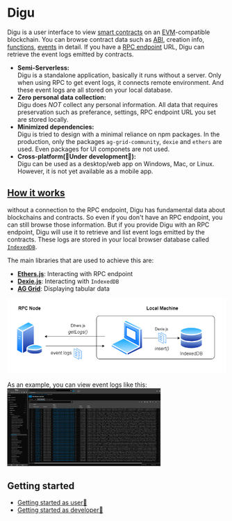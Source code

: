 # **Digu**

Digu is a user interface to view [smart contracts](https://ethereum.org/en/developers/docs/smart-contracts/) on an [EVM](https://ethereum.org/en/developers/docs/evm/)-compatible blockchain. You can browse contract data such as [ABI](https://docs.soliditylang.org/en/develop/abi-spec.html), creation info, [functions](https://ethereum.org/en/developers/docs/smart-contracts/anatomy/#functions), [events](https://ethereum.org/en/developers/docs/smart-contracts/anatomy/#events-and-logs) in detail.
If you have a [RPC endpoint](https://ethereum.org/en/developers/docs/apis/json-rpc/) URL, Digu can retrieve the event logs emitted by contracts.

- **Semi-Serverless:**  
  Digu is a standalone application, basically it runs without a server. Only when using RPC to get event logs, it connects remote environment. And these event logs are all stored on your local database.
- **Zero personal data collection:**  
  Digu does _NOT_ collect any personal information. All data that requires preservation such as preferance, settings, RPC endpoint URL you set are stored locally.
- **Minimized dependencies:**  
  Digu is tried to design with a minimal reliance on npm packages. In the production, only the packages `ag-grid-community`, `dexie` and `ethers` are used. Even packages for UI componets are not used.
- **Cross-platform(🚧Under development🚧):**  
  Digu can be used as a desktop/web app on Windows, Mac, or Linux. However, it is not yet available as a mobile app.

## [How it works](#how-it-works)

without a connection to the RPC endpoint, Digu has fundamental data about blockchains and contracts. So even if you don't have an RPC endpoint, you can still browse those information.
But if you provide Digu with an RPC endpoint, Digu will use it to retrieve and list event logs emitted by the contracts. These logs are stored in your local browser database called [`IndexedDB`](https://developer.mozilla.org/en-US/docs/Web/API/IndexedDB_API).

The main libraries that are used to achieve this are:

- [**Ethers.js**](https://github.com/ethers-io/ethers.js): Interacting with RPC endpoint
- [**Dexie.js**](https://dexie.org/): Interacting with `IndexedDB`
- [**AG Grid**](https://www.ag-grid.com/): Displaying tabular data

![how it works](./docs/overview.drawio.png)<br>

As an example, you can view event logs like this:<br>
<img src="./docs/ui-eventLogs.png" width="70%" />

## Getting started

- [Getting started as user🔗](./docs/getting-started-as-user/README.md)
- [Getting started as developer🔗](./docs/getting-started-as-developer/README.md)
